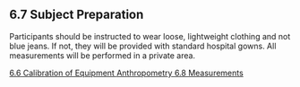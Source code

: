 ## 6.7 Subject Preparation

Participants should be instructed to wear loose, lightweight 
clothing and not blue jeans. If not, they will be provided with standard hospital 
gowns.  All measurements will be performed in a private area. 


<div class="center">
<div class="btn-group">
  <a href=":pages_path:/manuals/anthropometry/6-06-calibration-of-equipment.md" class="btn btn-default">
    <span class="glyphicon glyphicon-chevron-left"></span>
    6.6 Calibration of Equipment
  </a>

  <a href=":pages_path:/manuals/anthropometry" class="btn btn-default">
    <span class="glyphicon glyphicon-chevron-up"></span>
    Anthropometry
  </a>

  <a href=":pages_path:/manuals/antropometry/6-08-measurements.md" class="btn btn-success">
    6.8 Measurements
    <span class="glyphicon glyphicon-chevron-right"></span>
  </a>
</div>
</div>